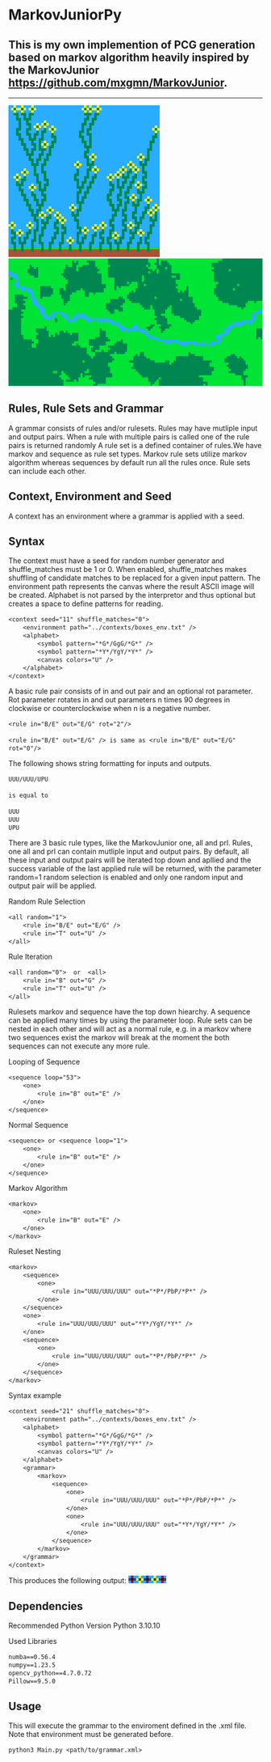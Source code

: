 # MarkovJuniorPy

## This is my own implemention of PCG generation based on markov algorithm heavily inspired by the MarkovJunior https://github.com/mxgmn/MarkovJunior.
--------------------------------------------------------------------------------------------------------

![Alt text](contexts/flowers.png "") 
![Alt text](contexts/river.png "")


Rules, Rule Sets and Grammar
----------------------------
A grammar consists of rules and/or rulesets. Rules may have mutliple input and output pairs.
When a rule with multiple pairs is called one of the rule pairs is returned randomly 
A rule set is a defined container of rules.We have markov and sequence as rule set types. 
Markov rule sets utilize markov algorithm whereas sequences by default run all the rules once. 
Rule sets can include each other.

Context, Environment and Seed
-----------------------------
A context has an environment where a grammar is applied with a seed. 

Syntax
----------------------------

The context must have a seed for random number generator and shuffle_matches must be 1 or 0. When enabled, shuffle_matches makes shuffling of candidate matches to be replaced for a given input pattern. The environment path represents the canvas where the result ASCII image will be created. Alphabet is not parsed by the interpretor and thus optional but creates a space to define patterns for reading.

    <context seed="11" shuffle_matches="0">
        <environment path="../contexts/boxes_env.txt" />
        <alphabet>
            <symbol pattern="*G*/GgG/*G*" />
            <symbol pattern="*Y*/YgY/*Y*" />
            <canvas colors="U" />
        </alphabet>
    </context>

A basic rule pair consists of in and out pair and an optional rot parameter. Rot parameter rotates in and out parameters n times 90 degrees in clockwise or counterclockwise when n is a negative number.

    <rule in="B/E" out="E/G" rot="2"/>

    <rule in="B/E" out="E/G" /> is same as <rule in="B/E" out="E/G" rot="0"/>

The following shows string formatting for inputs and outputs.

    UUU/UUU/UPU 

    is equal to

    UUU
    UUU
    UPU

There are 3 basic rule types, like the MarkovJunior one, all and prl. 
Rules, one all and prl can contain mutliple input and output pairs. By default,
all these input and output pairs will be iterated top down and apllied and the success
variable of the last applied rule will be returned, with the parameter random=1 random selection is enabled and
only one random input and output pair will be applied.

Random Rule Selection

    <all random="1"> 
        <rule in="B/E" out="E/G" />
        <rule in="T" out="U" />
    </all>

Rule Iteration

    <all random="0">  or  <all> 
        <rule in="B" out="G" />
        <rule in="T" out="U" />
    </all>

Rulesets markov and sequence have the top down hiearchy. A sequence can be applied many times by using the parameter loop. Rule sets can be nested in each other and will act as a normal rule, e.g. in a markov where two sequences exist the markov will break at the moment the both sequences can not execute any more rule.

Looping of Sequence

    <sequence loop="53"> 
        <one>
            <rule in="B" out="E" />
        </one>
    </sequence>

Normal Sequence 

    <sequence> or <sequence loop="1">
        <one>
            <rule in="B" out="E" />
        </one>
    </sequence>

Markov Algorithm

    <markov> 
        <one>
            <rule in="B" out="E" />
        </one>
    </markov>

Ruleset Nesting

    <markov>
        <sequence>
            <one>
                <rule in="UUU/UUU/UUU" out="*P*/PbP/*P*" />
            </one>
        </sequence>
        <one>
            <rule in="UUU/UUU/UUU" out="*Y*/YgY/*Y*" />
        </one>
        <sequence>
            <one>
                <rule in="UUU/UUU/UUU" out="*P*/PbP/*P*" />
            </one>
        </sequence>
    </markov>

Syntax example

    <context seed="21" shuffle_matches="0"> 
        <environment path="../contexts/boxes_env.txt" />
        <alphabet>
            <symbol pattern="*G*/GgG/*G*" />
            <symbol pattern="*Y*/YgY/*Y*" />
            <canvas colors="U" />
        </alphabet>
        <grammar>
            <markov>
                <sequence>
                    <one>
                        <rule in="UUU/UUU/UUU" out="*P*/PbP/*P*" />
                    </one>
                    <one>
                        <rule in="UUU/UUU/UUU" out="*Y*/YgY/*Y*" />
                    </one>
                </sequence>
            </markov>
        </grammar>
    </context>

This produces the following output:
![Alt text](contexts/boxes.png "")

Dependencies 
------------

Recommended Python Version
    Python 3.10.10

Used Libraries

    numba==0.56.4
    numpy==1.23.5
    opencv_python==4.7.0.72
    Pillow==9.5.0

Usage
-----

This will execute the grammar to the enviroment defined in the .xml file. Note that environment must be generated before.

    python3 Main.py <path/to/grammar.xml>